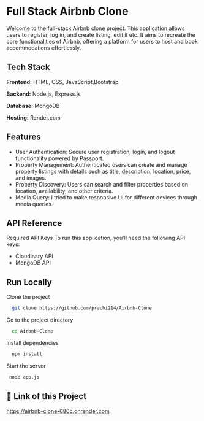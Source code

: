 
# Full Stack Airbnb Clone

Welcome to the full-stack Airbnb clone project. This application allows users to register, log in, and create listing, edit it etc. It aims to recreate the core functionalities of Airbnb, offering a platform for users to host and book accommodations effortlessly.




## Tech Stack

**Frontend:** HTML, CSS, JavaScript,Bootstrap 

**Backend:** Node.js, Express.js 

**Database:** MongoDB 

**Hosting:** Render.com

## Features

- User Authentication: Secure user registration, login, and logout functionality powered by Passport.
- Property Management: Authenticated users can create and manage property listings with details such as title, description, location, price, and images. 
- Property Discovery: Users can search and filter properties based on location, availability, and other criteria.
- Media Query:  I tried to make responsive UI for different devices through media queries.



## API Reference

Required API Keys To run this application, you'll need the following API keys:

- Cloudinary API 
- MongoDB API


## Run Locally

Clone the project

```bash
  git clone https://github.com/prachi214/Airbnb-Clone
```

Go to the project directory

```bash
  cd Airbnb-Clone
```

Install dependencies

```bash
  npm install
```

Start the server

```bash
 node app.js
```

## 🔗 Link of this Project

https://airbnb-clone-680c.onrender.com


